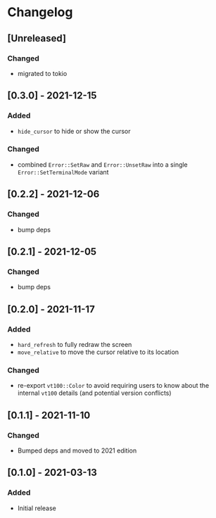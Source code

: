 # Changelog

## [Unreleased]

### Changed

* migrated to tokio

## [0.3.0] - 2021-12-15

### Added

* `hide_cursor` to hide or show the cursor

### Changed

* combined `Error::SetRaw` and `Error::UnsetRaw` into a single
  `Error::SetTerminalMode` variant

## [0.2.2] - 2021-12-06

### Changed

* bump deps

## [0.2.1] - 2021-12-05

### Changed

* bump deps

## [0.2.0] - 2021-11-17

### Added

* `hard_refresh` to fully redraw the screen
* `move_relative` to move the cursor relative to its location

### Changed

* re-export `vt100::Color` to avoid requiring users to know about the internal
  `vt100` details (and potential version conflicts)

## [0.1.1] - 2021-11-10

### Changed

* Bumped deps and moved to 2021 edition

## [0.1.0] - 2021-03-13

### Added

* Initial release
